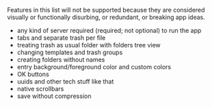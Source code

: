 Features in this list will not be supported because they are considered visually or functionally disurbing, or redundant, or breaking app ideas.

- any kind of server required (required; not optional) to run the app
- tabs and separate trash per file
- treating trash as usual folder with folders tree view
- changing templates and trash groups
- creating folders without names
- entry background/foreground color and custom colors
- OK buttons
- uuids and other tech stuff like that
- native scrollbars
- save without compression